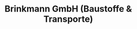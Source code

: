 ---
title: "Brinkmann GmbH (Baustoffe & Transporte)"
url: /bielefeld/brinkmann-gmbh-baustoffe-und-transporte/
shop: Baustoffe
---